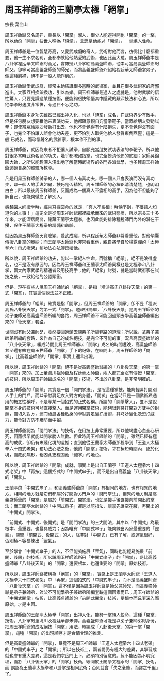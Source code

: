 # 周玉祥師爺的王蘭亭太極「絕掌」

宗長
葉金山

周玉祥師爺又名周祥，善長以「開掌」擊人，很少人能避得開他「開掌」的一擊，所以他的「開掌」被世人稱為「絕掌」，意思是他能以「開掌」，一掌絕人性命。

周玉祥師爺是一位智慧奇高，又愛武成癡的奇人，武術對他而言，彷彿比什麼都重要，他一生不求名利，全都奉獻給他熱愛的武術，也因此而大成。周玉祥師爺本是八卦掌程廷華太師爺的高足，曾傳授八卦掌給高義盛師爺，他本可當高義盛師爺的師父，卻寧可當高義盛師爺的師兄，而將高義盛師爺介紹給程廷華太師爺當弟子，像這種胸襟，絕不是一般人能作到的。

周玉祥師爺愛武成癡，經常主動結識很多當時的武術家，並且在很多武術家的府邸進出，大家互相換拳換功，引以為樂。周玉祥師爺最過人之處就是，他對武學的悟性驚人，只要見識過某種技術，便能夠很快領悟其中隱藏的艱深技法和心法，所以他學拳的速度非常快，有過目不忘之功。

周玉祥師爺本身功夫雖然已經出神入化，也以「絕掌」成名，在武術界少有敵手，但是任何朋友想要藉他來表演功夫，他都願意親自充當拳靶子，當眾給朋友發勁試 拳；即使當眾給朋友發勁打出去，他也不會覺得有什麼損失，更不會覺得沒有面子，也完全不怕讓人誤會他功夫差，更不怕別人取笑他給人發得東倒西歪；這是一般 已成名，而珍惜聲名的武術家，根本作不到的事。

周玉祥師爺，就因為來者不拒讓人試拳，自願充當朋友試功表演的拳靶子。所以他對很多當時武術名家的功夫，幾乎都瞭如指掌，也完全摸清他們的底細；家師吳錦園大師，之所以能夠深入淺出地了解當時武術界的各門各派武學，也多拜周玉祥師爺透過自身的體驗所教導。

凡是用周玉祥師爺試拳的人，哪一個人有真功夫，哪一個人只會表演而沒有真功夫，哪一個人的手法如何，技巧是否精妙，周玉祥師爺的心裡都清清楚楚，也明明白白；所以最後周玉祥師爺，反而成為一個真人不露相的高手，因為他不但能夠了解自己，也能夠徹底了解別人。

吳錦園大師授拳時，經常耳提面命的就是：「真人不露相！時候不到，不要讓人知道你的本事！」這完全是從周玉祥師爺那裡繼承而來的武術態度，所以宗長三十多年來，才能深居簡出，祕藏王蘭亭太極拳，也因此能夠排除種種師門內外的潛在干擾，保住王蘭亭太極拳的精髓和命脈。

就因為周玉祥師爺天資聰穎、愛武成癡，所以程廷華太師爺非常看重他，對他傾囊傳授八卦掌的奧妙；而王蘭亭太師爺也非常看重他，親自將學自於楊露禪的「太極拳六十四式老架」和功法心法傳授給他。

所以說，周玉祥師爺的功夫，能以一掌絕人性命，而號稱「絕掌」，絕不是浪得虛名，也不是沒有原因的。因為周玉祥師爺和王蘭亭太師爺同樣也是太極拳和八卦掌，兩大內家武學的精通者及用技高手；他的「絕掌」封號，就是當時武術家在試技之後，一致給他的公認頭銜。

但是，現在有些人說周玉祥師爺的「絕掌」，是指「程派高氏八卦後天掌」的第一式「開掌」，其實這個說法並不正確。

周玉祥師爺的「絕掌」確實是指「開掌」，但周玉祥師爺的「開掌」卻不是「程派高氏八卦後天掌」的第一式「開掌」。道理很簡單，「八卦後天掌」是周玉祥師爺的弟子兼師兄高義盛師爺所編的套路，周玉祥師爺不可能回過頭去學高義盛師爺編出來的「後天掌」套路。

世間沒有師父兼師兄，竟然要回過頭去練弟子所編套路的道理；所以說，拿弟子兼師弟所編的套路，來作為自己的成名絕技，是完全不可能的事。況且高義盛師爺的 「八卦後天掌」，編成時間比周玉祥師爺以「開掌」成名的時間還晚，高義盛師爺甚至還有敗在周玉祥師爺「開掌」手下的記錄，在時間上，周玉祥師爺的「開 掌」，比高義盛師爺的「開掌」事實上還早出現。

所以說，周玉祥師爺的「開掌」絕不是從高義盛師爺編的「八卦後天掌」的第一掌「開掌」來的。加上董海川祖師爺及程廷華太師爺，兩人都完全沒有傳授「開掌」的技術，所以周玉祥師爺成名的「開掌」技術，不出於八卦掌，是非常明確的。

周玉祥師爺的「開掌」其實是一個「開門掌法」，是指這種掌技，能夠輕易打開別人手上的門戶，而以拳肘肩足攻入對方的身體，「開掌」在當時只是一個武術界通 用的概念性稱呼，不是專某一個招式的正式名稱。所謂的「開掌擊人」，並不是說開掌本身的技術可以直接擊人，而是運用開掌技術，能夠很輕易打開對方雙手的封 鎖，而切入對方，進而施展各種貼身的拳肘肩足變打技術，其巧妙變化及短打威力，能令對方防不勝防而中招。

周玉祥師爺認為「開門掌法」的技術，在用技上非常重要，所以他竭盡心血全心研究，因而很早就能以開掌勝人無數。但此時周玉祥師爺的「開掌」，雖然已經有極 高的成就，卻仍有未臻化境的遺憾；直到他從王蘭亭太師爺那裡學到「王道人太極拳六十四式老架」和功法心法之後，他的「開掌」技術，才在極短時間內，臻於化 境，而藏於無形，也因此更穩固他「絕掌」的地位。

所以說，周玉祥師爺的「開掌」成就，事實上是出自王蘭亭「王道人太極拳六十四式老架」中「再按」這個招式的「中開式串子」，而不是出自高義盛「八卦後天掌」的「開掌」。

王蘭亭的「中開式串子」，和高義盛師爺的「開掌」有相同的地方，也有相異的地方。相同的地方就是它們都屬於打開對方門戶的「開門掌法」，相異的地方則是高 義盛師爺的「開掌」是屬於「前開式」開掌法，也就是接手後直接向前開出的掌法；而王蘭亭太師爺的「中開式串子」卻是以剪指法，讓掌先落空在腋，再開出的 「中開式」開掌法。

「前開式、中開式、後開式」是「開門掌法」的三大開法，其中以「中開式」為最根本、最重要，也最具威力；因為唯有「中開式串子」能夠練出內家最重要的「罡氣」，練習「前開式、後開式」的人，除非對「中開式」已有了解，或運氣很好，否則極不容易練出「罡氣」。

至於學會「中開式串子」的人，不但能夠施展「罡氣」，同時也能輕易施展「前開、後開」的技術。所以說周玉祥師爺所用「中開式串子」的「開掌」，是比高義盛師爺「八卦後天掌」的「開掌」還要根本，也還重要的「開掌」原始技術。

所以說，周玉祥師爺被稱為「絕掌」的「開掌」，實際上是王蘭亭太師爺「王道人太極拳六十四式老架」中「再按」這個招式的「中開式串子」，而不是高義盛師爺 「八卦後天掌」的「開掌」。這不僅是因為周玉祥師爺是師父兼師兄，而高義盛師爺是弟子兼師弟，師父不可能學弟子兼師弟所編套路這個因素而已；周玉祥師爺的 「中開式開掌」技術，比高義盛師爺的「前開式開掌」技術，更根本而且更深入而原始，才是主因。

周玉祥師爺的王蘭亭太極拳「開掌」出神入化，能夠一掌絕人性命，這種「開掌」技術，八卦掌的董海川及程廷華都未傳。高義盛師爺可能是以弟子兼師弟的身份， 把周玉祥師爺的成名絕技「開掌」用法，轉編成「八卦後天掌」的第一掌「開掌」，這種「開掌」的出現順序才是合情合理的推測。

但是高義盛師爺的「開掌」，畢竟不是周玉祥師爺「王道人太極拳六十四式老架」的「中開式串子」之「開掌」；所以在技術上，兩者間仍有極大的差異，其學習成 就也會有重大差異，這是我們宗岳門上下，必須特別留意的。絕不能因為不明究理，而將「八卦後天掌」的「開掌」技術，等同於王蘭亭太極拳的「開掌」技術，而 誤認為王蘭亭太極拳和八卦掌是相同武術；否則就會「失之毫釐，而謬之千里」了。
